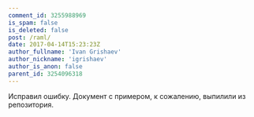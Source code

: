 ```yaml
---
comment_id: 3255988969
is_spam: false
is_deleted: false
post: /raml/
date: 2017-04-14T15:23:23Z
author_fullname: 'Ivan Grishaev'
author_nickname: 'igrishaev'
author_is_anon: false
parent_id: 3254096318
---
```


<p>Исправил ошибку. Документ с примером, к сожалению, выпилили из репозитория.</p>
